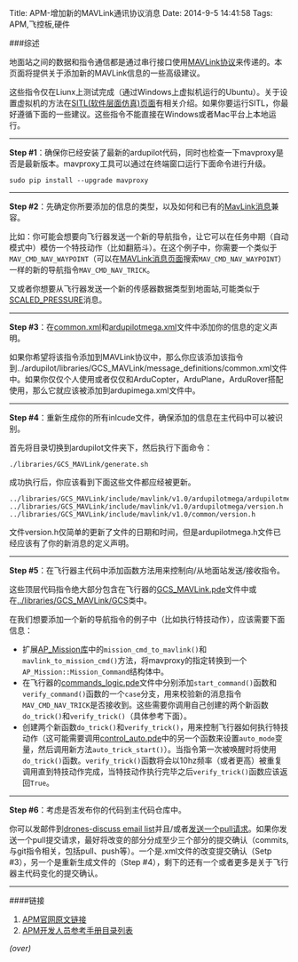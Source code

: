Title: APM-增加新的MAVLink通讯协议消息
Date: 2014-9-5 14:41:58 
Tags: APM,飞控板,硬件

###综述
<!-- PELICAN_BEGIN_SUMMARY -->
地面站之间的数据和指令通信都是通过串行接口使用[MAVLink协议](http://en.wikipedia.org/wiki/MAVLink)来传递的。本页面将提供关于添加新的MAVLink信息的一些高级建议。

这些指令仅在Liunx上测试完成（通过Windows上虚拟机运行的Ubuntu）。关于设置虚拟机的方法在[SITL(软件层面仿真)页面](http://dev.ardupilot.com/wiki/code-overview-adding-a-new-mavlink-message/wiki/setting-up-sitl-on-windows/)有相关介绍。如果你要运行SITL，你最好遵循下面的一些建议。这些指令不能直接在Windows或者Mac平台上本地运行。
<!-- PELICAN_END_SUMMARY -->

---
**Step #1**：确保你已经安装了最新的ardupilot代码，同时也检查一下mavproxy是否是最新版本。mavproxy工具可以通过在终端窗口运行下面命令进行升级。

```
sudo pip install --upgrade mavproxy
```

---
**Step #2**：先确定你所要添加的信息的类型，以及如何和已有的[MavLink消息](https://pixhawk.ethz.ch/mavlink/)兼容。

比如：你可能会想要向飞行器发送一个新的导航指令，让它可以在任务中期（自动模式中）模仿一个特技动作（比如翻筋斗）。在这个例子中，你需要一个类似于`MAV_CMD_NAV_WAYPOINT`（可以在[MAVLink消息页面](https://pixhawk.ethz.ch/mavlink/)搜索`MAV_CMD_NAV_WAYPOINT`）一样的新的导航指令`MAV_CMD_NAV_TRICK`。

又或者你想要从飞行器发送一个新的传感器数据类型到地面站,可能类似于[SCALED_PRESSURE](https://pixhawk.ethz.ch/mavlink/#SCALED_PRESSURE)消息。

---
**Step #3**：在[common.xml](https://github.com/diydrones/ardupilot/blob/master/libraries/GCS_MAVLink/message_definitions/common.xml)和[ardupilotmega.xml](https://github.com/diydrones/ardupilot/blob/master/libraries/GCS_MAVLink/message_definitions/ardupilotmega.xml)文件中添加你的信息的定义声明。

如果你希望将该指令添加到MAVLink协议中，那么你应该添加该指令到../ardupilot/libraries/GCS_MAVLink/message_definitions/common.xml文件中。如果你仅仅个人使用或者仅仅和ArduCopter，ArduPlane，ArduRover搭配使用，那么它就应该被添加到ardupimega.xml文件中。

---
**Step #4**：重新生成你的所有inlcude文件，确保添加的信息在主代码中可以被识别。

首先将目录切换到ardupilot文件夹下，然后执行下面命令：

```
./libraries/GCS_MAVLink/generate.sh
```

成功执行后，你应该看到下面这些文件都应经被更新。

```
../libraries/GCS_MAVLink/include/mavlink/v1.0/ardupilotmega/ardupilotmega.h
../libraries/GCS_MAVLink/include/mavlink/v1.0/ardupilotmega/version.h
../libraries/GCS_MAVLink/include/mavlink/v1.0/common/version.h
```

文件version.h仅简单的更新了文件的日期和时间，但是ardupilotmega.h文件已经应该有了你的新消息的定义声明。

---
**Step #5**：在飞行器主代码中添加函数方法用来控制向/从地面站发送/接收指令。

这些顶层代码指令绝大部分包含在飞行器的[GCS_MAVLink.pde](https://github.com/diydrones/ardupilot/blob/master/ArduCopter/GCS_Mavlink.pde)文件中或在[../libraries/GCS_MAVLink/GCS](https://github.com/diydrones/ardupilot/blob/master/libraries/GCS_MAVLink/GCS.h)类中。

在我们想要添加一个新的导航指令的例子中（比如执行特技动作），应该需要下面信息：

- 扩展[AP_Mission库](https://github.com/diydrones/ardupilot/tree/master/libraries/AP_Mission)中的`mission_cmd_to_mavlink()`和`mavlink_to_mission_cmd()`方法，将mavproxy的指定转换到一个`AP_Mission::Mission_Command`结构体中。
- 在飞行器的[commands_logic.pde](https://github.com/diydrones/ardupilot/blob/master/ArduCopter/commands_logic.pde)文件中分别添加`start_command()`函数和`verify_command()`函数的一个`case`分支，用来校验新的消息指令`MAV_CMD_NAV_TRICK`是否接收到。这些需要你调用自己创建的两个新函数`do_trick()`和`verify_trick()`（具体参考下面）。
- 创建两个新函数`do_trick()`和`verify_trick()`，用来控制飞行器如何执行特技动作（这可能需要调用[control_auto.pde]()中的另一个函数来设置`auto_mode`变量，然后调用新方法`auto_trick_start()`）。当指令第一次被唤醒时将使用`do_trick()`函数。`verify_trick()`函数将会以10hz频率（或者更高）被重复调用直到特技动作完成，当特技动作执行完毕之后`verify_trick()`函数应该返回`True`。

---
**Step #6**：考虑是否发布你的代码到主代码仓库中。

你可以发邮件到[drones-discuss email list](https://groups.google.com/forum/#!forum/drones-discuss)并且/或者[发送一个pull请求](http://dev.ardupilot.com/wiki/code-overview-adding-a-new-mavlink-message/wiki/submitting-patches-back-to-master/)。如果你发送一个pull提交请求，最好将改变的部分分成至少三个部分的提交确认（commits,与git指令相关，包括pull、push等）。一个是.xml文件的改变提交确认（Setp #3），另一个是重新生成文件的（Step #4），剩下的还有一个或者更多是关于飞行器主代码变化的提交确认。

---
####链接

1. [APM官网原文链接](http://dev.ardupilot.com/wiki/code-overview-adding-a-new-mavlink-message/)
1. [APM开发人员参考手册目录列表]({filename}2014-08-29-APM-开发人员参考手册目录列表.md)

*(over)*